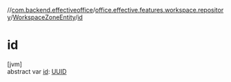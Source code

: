 //[com.backend.effectiveoffice](../../../index.md)/[office.effective.features.workspace.repository](../index.md)/[WorkspaceZoneEntity](index.md)/[id](id.md)

# id

[jvm]\
abstract var [id](id.md): [UUID](https://docs.oracle.com/javase/8/docs/api/java/util/UUID.html)
